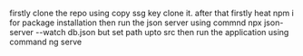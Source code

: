 firstly clone the repo using copy ssg key clone it.
after that firstly heat npm i for package installation 
then run the json server using commnd 
npx json-server --watch db.json
but set path upto src
then run the application using command 
ng serve
